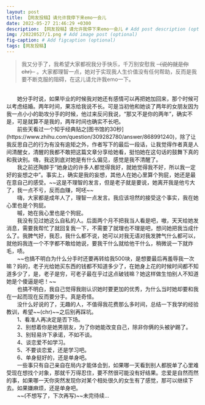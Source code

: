 ```yaml
---
layout: post
title: 【网友投稿】请允许我停下来emo一会儿
date: 2022-05-27 21:46:29 +0300
description: 【网友投稿】请允许我停下来emo一会儿 # Add post description (optional)
img: /20220527/1.png # Add image post (optional)
fig-caption: # Add figcaption (optional)
tags: [网友投稿]
---
```


>我又分手了，我希望大家都祝我分手快乐，千万别安慰我 ~~（说的就是你chr）~~ 。大家都理智一点，她对于实现我人生价值没有任何帮助，反而是我要不断克服的阻碍，在这儿请允许我emo一下。

<br/>
&emsp;&emsp;她分手时说，如果毕业的时候我对她还有感情可以再把她加回来，那个时候可以考虑结婚。两年时间，果冻给我说不长。可是当初他和她谈了两年的女朋友因为我一点小小的助攻分手的时候，他过来反问我说，“那又不是你的两年”，确实不是，可是就算不是我的，两年时间也确实不长吧。
<br/>
&emsp;&emsp;前些天看过一个知乎经典贴之[图书馆的30秒](https://www.zhihu.com/question/309282780/answer/868991240)，除了让我反思自己的行为有没有逾矩之外，作者写下的最后一段话，让我觉得作者真是人间清醒女，清醒的我都不敢把这篇文章分享给她看，挺怕她在这句话的鼓舞下真的和我诀别。嗨，我这到底对她是有什么偏见，感觉是我不清醒了。
<br/>
&emsp;&emsp;我之前还陶醉于“她身边的许多人都觉得我好，就她觉得我不好，所以我一定好的妄想之中”。事实上，确实是我的妄想，其他人在她心里算个狗屁，她还是最在意自己的感受。~~这是不理智的发言，但是老子就是要说，她离开我是他亏大了，我一点不亏，反而血赚，呵呸~~
<br/>
&emsp;&emsp;嗨，大家都是成年人了，理智一点发言。我应该坦然的接受这个事实，我在她心里也是个狗屁。
<br/>
&emsp;&emsp;嘁，她在我心里也是个狗屁。
<br/>
&emsp;&emsp;我没有见过她这么自私的人。后面两个月不把我当人看是吧，嗷，天天给她发消息，需要我帮忙了就回复我一下，不需要了就理也不理是吧，想问她把我当成什么了。我脾气好，我忍，我什么都不说，她可以对我无语对我发脾气什么都可以，就他妈我连一个不字都不敢给她说，要我干什么就给他干什么，稍微说一下就炸毛，啧。
<br/>
&emsp;&emsp;~~也搞不明白为什么分手时还要再转给我500块，是想要最后再羞辱我一次嘛？妈的，老子光给她买东西的钱都不知道多少了，在她身上花的时候时间都不知道多少了，是，老子是穷，可老子最在乎过这点破钱嘛？她这样做生怕别人不知道她是个傻逼是吧！~~
<br/>
&emsp;&emsp;也搞不明白，我自己觉得我刚认识她时要更加的优秀，为什么当时她却要和我在一起而现在反而要分手。真是奇怪。
<br/>
&emsp;&emsp;没什么好说的了，无趣的人，不值得我花费那么多时间，总结一下我学的经验教训，希望~~(chr)~~之后别再踩坑。
<br/>
&emsp;&emsp;1、看准人再决定是否下场。
<br/> 
&emsp;&emsp;2、别想着你是她男朋友，为了你她能改变自己，除非你俩的头被驴踢了。
<br/> 
&emsp;&emsp;3、别轻易许下承诺，不如不谈。
<br/> 
&emsp;&emsp;4、谈恋爱不如学习。
<br/> 
&emsp;&emsp;5、不要谈恋爱，还是学习吧。
<br/> 
&emsp;&emsp;6、单身挺好的，还是单身吧。
<br/>
&emsp;&emsp;一些事只有自己亲自在局内才能体会到，如果哪一天看到别人都脱单了心里难受现在想找个对象，那就千万得忍住，要不然很可能没有好结果。恋爱是自然而然的事，如果哪一天你突然发现你对某个相处很久的女生有了感觉，那可以继续下去。如果嫌麻烦，还是单身吧。
<br/>
&emsp;&emsp;~~(不想写了，下次再写)~~未完待续...

 
 